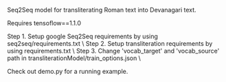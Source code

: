 Seq2Seq model for transliterating Roman text into Devanagari text.

Requires tensoflow==1.1.0

Step 1. Setup google Seq2Seq requirements by using seq2seq/requirements.txt \\
Step 2. Setup transliteration requirements by using requirements.txt \\
Step 3. Change 'vocab\_target' and 'vocab\_source' path in transliterationModel/train\_options.json \\

Check out demo.py for a running example.


